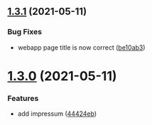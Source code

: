 ## [1.3.1](https://gitlab.com/life-unlimited/podcastination-webapp/compare/v1.3.0...v1.3.1) (2021-05-11)


### Bug Fixes

* webapp page title is now correct ([be10ab3](https://gitlab.com/life-unlimited/podcastination-webapp/commit/be10ab3fd432f9c8a2f7ba6b9cff07031bc7491b))

# [1.3.0](https://gitlab.com/life-unlimited/podcastination-webapp/compare/v1.2.0...v1.3.0) (2021-05-11)


### Features

* add impressum ([44424eb](https://gitlab.com/life-unlimited/podcastination-webapp/commit/44424eb9b451277843892131a61f823038ac389a))

